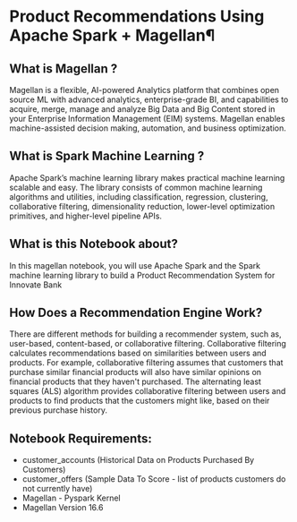 # Product Recommendations Using Apache Spark + Magellan¶
## What is Magellan ?

Magellan is a flexible, AI-powered Analytics platform that combines open source ML with advanced analytics, enterprise-grade BI, and capabilities to acquire, merge, manage and analyze Big Data and Big Content stored in your Enterprise Information Management (EIM) systems. Magellan enables machine-assisted decision making, automation, and business optimization.

## What is Spark Machine Learning ?

Apache Spark’s machine learning library makes practical machine learning scalable and easy. The library consists of common machine learning algorithms and utilities, including classification, regression, clustering, collaborative filtering, dimensionality reduction, lower-level optimization primitives, and higher-level pipeline APIs.

## What is this Notebook about?

In this magellan notebook, you will use Apache Spark and the Spark machine learning library to build a Product Recommendation System for Innovate Bank

## How Does a Recommendation Engine Work?

There are different methods for building a recommender system, such as, user-based, content-based, or collaborative filtering. Collaborative filtering calculates recommendations based on similarities between users and products. For example, collaborative filtering assumes that customers that purchase similar financial products will also have similar opinions on financial products that they haven't purchased. The alternating least squares (ALS) algorithm provides collaborative filtering between users and products to find products that the customers might like, based on their previous purchase history.

## Notebook Requirements:

- customer_accounts (Historical Data on Products Purchased By Customers)
- customer_offers (Sample Data To Score - list of products customers do not currently have)
- Magellan - Pyspark Kernel
- Magellan Version 16.6
